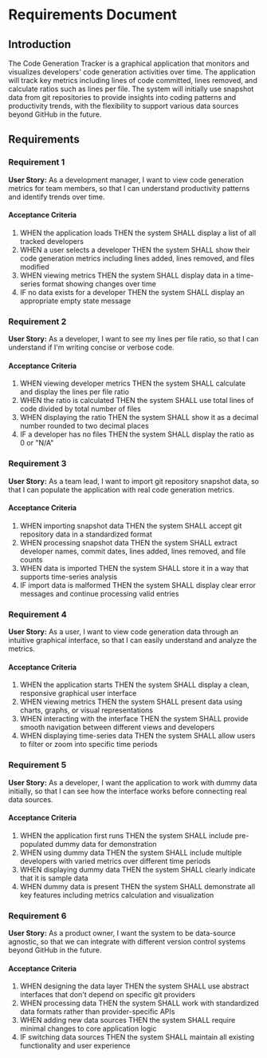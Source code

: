 # Requirements Document

## Introduction

The Code Generation Tracker is a graphical application that monitors and visualizes developers' code generation activities over time. The application will track key metrics including lines of code committed, lines removed, and calculate ratios such as lines per file. The system will initially use snapshot data from git repositories to provide insights into coding patterns and productivity trends, with the flexibility to support various data sources beyond GitHub in the future.

## Requirements

### Requirement 1

**User Story:** As a development manager, I want to view code generation metrics for team members, so that I can understand productivity patterns and identify trends over time.

#### Acceptance Criteria

1. WHEN the application loads THEN the system SHALL display a list of all tracked developers
2. WHEN a user selects a developer THEN the system SHALL show their code generation metrics including lines added, lines removed, and files modified
3. WHEN viewing metrics THEN the system SHALL display data in a time-series format showing changes over time
4. IF no data exists for a developer THEN the system SHALL display an appropriate empty state message

### Requirement 2

**User Story:** As a developer, I want to see my lines per file ratio, so that I can understand if I'm writing concise or verbose code.

#### Acceptance Criteria

1. WHEN viewing developer metrics THEN the system SHALL calculate and display the lines per file ratio
2. WHEN the ratio is calculated THEN the system SHALL use total lines of code divided by total number of files
3. WHEN displaying the ratio THEN the system SHALL show it as a decimal number rounded to two decimal places
4. IF a developer has no files THEN the system SHALL display the ratio as 0 or "N/A"

### Requirement 3

**User Story:** As a team lead, I want to import git repository snapshot data, so that I can populate the application with real code generation metrics.

#### Acceptance Criteria

1. WHEN importing snapshot data THEN the system SHALL accept git repository data in a standardized format
2. WHEN processing snapshot data THEN the system SHALL extract developer names, commit dates, lines added, lines removed, and file counts
3. WHEN data is imported THEN the system SHALL store it in a way that supports time-series analysis
4. IF import data is malformed THEN the system SHALL display clear error messages and continue processing valid entries

### Requirement 4

**User Story:** As a user, I want to view code generation data through an intuitive graphical interface, so that I can easily understand and analyze the metrics.

#### Acceptance Criteria

1. WHEN the application starts THEN the system SHALL display a clean, responsive graphical user interface
2. WHEN viewing metrics THEN the system SHALL present data using charts, graphs, or visual representations
3. WHEN interacting with the interface THEN the system SHALL provide smooth navigation between different views and developers
4. WHEN displaying time-series data THEN the system SHALL allow users to filter or zoom into specific time periods

### Requirement 5

**User Story:** As a developer, I want the application to work with dummy data initially, so that I can see how the interface works before connecting real data sources.

#### Acceptance Criteria

1. WHEN the application first runs THEN the system SHALL include pre-populated dummy data for demonstration
2. WHEN using dummy data THEN the system SHALL include multiple developers with varied metrics over different time periods
3. WHEN displaying dummy data THEN the system SHALL clearly indicate that it is sample data
4. WHEN dummy data is present THEN the system SHALL demonstrate all key features including metrics calculation and visualization

### Requirement 6

**User Story:** As a product owner, I want the system to be data-source agnostic, so that we can integrate with different version control systems beyond GitHub in the future.

#### Acceptance Criteria

1. WHEN designing the data layer THEN the system SHALL use abstract interfaces that don't depend on specific git providers
2. WHEN processing data THEN the system SHALL work with standardized data formats rather than provider-specific APIs
3. WHEN adding new data sources THEN the system SHALL require minimal changes to core application logic
4. IF switching data sources THEN the system SHALL maintain all existing functionality and user experience